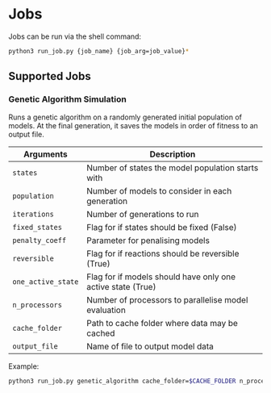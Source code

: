 # Jobs

Jobs can be run via the shell command:

```bash
python3 run_job.py {job_name} {job_arg=job_value}*
```

## Supported Jobs

### Genetic Algorithm Simulation

Runs a genetic algorithm on a randomly generated initial population of models. At the final generation, it saves the models in order of fitness to an output file.

|Arguments| Description|
|---|---|
| `states`           | Number of states the model population starts with |
| `population`       | Number of models to consider in each generation |
| `iterations`       | Number of generations to run |
| `fixed_states`     | Flag for if states should be fixed (False) |
| `penalty_coeff`    | Parameter for penalising models |
| `reversible`       | Flag for if reactions should be reversible (True) |
| `one_active_state` | Flag for if models should have only one active state (True) |
| `n_processors`     | Number of processors to parallelise model evaluation |
| `cache_folder`     | Path to cache folder where data may be cached |
| `output_file`      | Name of file to output model data |

Example:

```bash
python3 run_job.py genetic_algorithm cache_folder=$CACHE_FOLDER n_processors=100 states=4 population=200 iterations=100 one_active_state=True fixed_states=False
```
